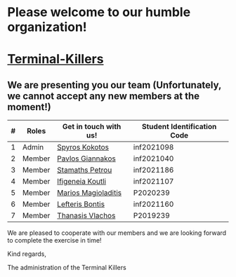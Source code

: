 # Please welcome to our humble organization!

# [Terminal-Killers](https://github.com/Terminal-Killers)

## We are presenting you our team (Unfortunately, we cannot accept any new members at the moment!)

| # |   Roles   |  Get in touch with us! | Student Identification Code |
| ------------- | ------------- | -------- | -------- |
| 1 |     Admin       | [Spyros Kokotos](https://github.com/Greekforce1821)  | inf2021098 |
| 2 |     Member      | [Pavlos Giannakos](https://github.com/Giannpavlos)   | inf2021040 |
| 3 |     Member      | [Stamaths Petrou](https://github.com/stamathsp)      | inf2021186 |
| 4 |     Member      | [Ifigeneia Koutli](https://github.com/inf2021107)     | inf2021107 |
| 5 |     Member      | [Marios Magioladitis](https://github.com/p20magi)    | P2020239   |
| 6 |     Μember      | [Lefteris Bontis](https://github.com/TheBond08)      | inf2021160 |
| 7 |     Member      | [Thanasis Vlachos](https://github.com/Thanozz)        | P2019239   |

We are pleased to cooperate with our members and we are looking forward to complete the exercise in time!

Kind regards,

The administration of the Terminal Killers





